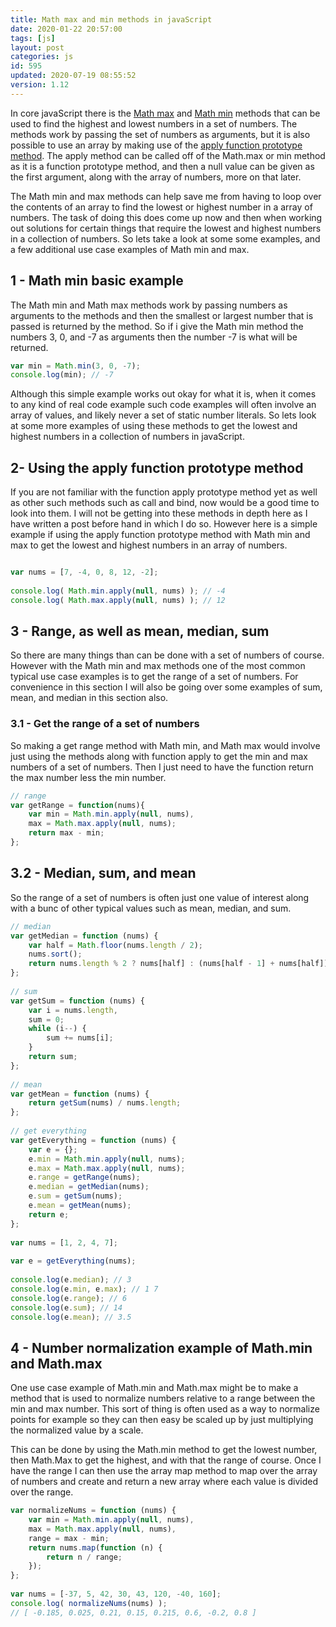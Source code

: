 ```yaml
---
title: Math max and min methods in javaScript
date: 2020-01-22 20:57:00
tags: [js]
layout: post
categories: js
id: 595
updated: 2020-07-19 08:55:52
version: 1.12
---
```


In core javaScript there is the [Math max](https://developer.mozilla.org/en-US/docs/Web/JavaScript/Reference/Global_Objects/Math/max) and [Math min](https://developer.mozilla.org/en-US/docs/Web/JavaScript/Reference/Global_Objects/Math/min) methods that can be used to find the highest and lowest numbers in a set of numbers. The methods work by passing the set of numbers as arguments, but it is also possible to use an array by making use of the [apply function prototype method](/2017/09/21/js-call-aplly-and-bind/). The apply method can be called off of the Math.max or min method as it is a function prototype method, and then a null value can be given as the first argument, along with the array of numbers, more on that later.

The Math min and max methods can help save me from having to loop over the contents of an array to find the lowest or highest number in a array of numbers. The task of doing this does come up now and then when working out solutions for certain things that require the lowest and highest numbers in a collection of numbers. So lets take a look at some some examples, and a few additional use case examples of Math min and max.

<!-- more -->

## 1 - Math min basic example

The Math min and Math max methods work by passing numbers as arguments to the methods and then the smallest or largest number that is passed is returned by the method. So if i give the Math min method the numbers 3, 0, and -7 as arguments then the number -7 is what will be returned.

```js
var min = Math.min(3, 0, -7);
console.log(min); // -7
```

Although this simple example works out okay for what it is, when it comes to any kind of real code example such code examples will often involve an array of values, and likely never a set of static number literals. So lets look at some more examples of using these methods to get the lowest and highest numbers in a collection of numbers in javaScript.

## 2- Using the apply function prototype method

If you are not familiar with the function apply prototype method yet as well as other such methods such as call and bind, now would be a good time to look into them. I will not be getting into these methods in depth here as I have written a post before hand in which I do so. However here is a simple example if using the apply function prototype method with Math min and max to get the lowest and highest numbers in an array of numbers.

```js

var nums = [7, -4, 0, 8, 12, -2];
 
console.log( Math.min.apply(null, nums) ); // -4
console.log( Math.max.apply(null, nums) ); // 12
```


## 3 - Range, as well as mean, median, sum

So there are many things than can be done with a set of numbers of course. However with the Math min and max methods one of the most common typical use case examples is to get the range of a set of numbers. For convenience in this section I will also be going over some examples of sum, mean, and median in this section also.

### 3.1 - Get the range of a set of numbers

So making a get range method with Math min, and Math max would involve just using the methods along with function apply to get the min and max numbers of a set of numbers. Then I just need to have the function return the max number less the min number.

```js
// range
var getRange = function(nums){
    var min = Math.min.apply(null, nums),
    max = Math.max.apply(null, nums);
    return max - min;
};
```

## 3.2 - Median, sum, and mean

So the range of a set of numbers is often just one value of interest along with a bunc of other typical values such as mean, median, and sum.

```js
// median
var getMedian = function (nums) {
    var half = Math.floor(nums.length / 2);
    nums.sort();
    return nums.length % 2 ? nums[half] : (nums[half - 1] + nums[half]) / 2;
};
 
// sum
var getSum = function (nums) {
    var i = nums.length,
    sum = 0;
    while (i--) {
        sum += nums[i];
    }
    return sum;
};
 
// mean
var getMean = function (nums) {
    return getSum(nums) / nums.length;
};
 
// get everything
var getEverything = function (nums) {
    var e = {};
    e.min = Math.min.apply(null, nums);
    e.max = Math.max.apply(null, nums);
    e.range = getRange(nums);
    e.median = getMedian(nums);
    e.sum = getSum(nums);
    e.mean = getMean(nums);
    return e;
};
 
var nums = [1, 2, 4, 7];
 
var e = getEverything(nums);
 
console.log(e.median); // 3
console.log(e.min, e.max); // 1 7
console.log(e.range); // 6
console.log(e.sum); // 14
console.log(e.mean); // 3.5
```


## 4 - Number normalization example of Math.min and Math.max

One use case example of Math.min and Math.max might be to make a method that is used to normalize numbers relative to a range between the min and max number. This sort of thing is often used as a way to normalize points for example so they can then easy be scaled up by just multiplying the normalized value by a scale.

This can be done by using the Math.min method to get the lowest number, then Math.Max to get the highest, and with that the range of course. Once I have the range I can then use the array map method to map over the array of numbers and create and return a new array where each value is divided over the range.

```js
var normalizeNums = function (nums) {
    var min = Math.min.apply(null, nums),
    max = Math.max.apply(null, nums),
    range = max - min;
    return nums.map(function (n) {
        return n / range;
    });
};
 
var nums = [-37, 5, 42, 30, 43, 120, -40, 160];
console.log( normalizeNums(nums) );
// [ -0.185, 0.025, 0.21, 0.15, 0.215, 0.6, -0.2, 0.8 ]
```
